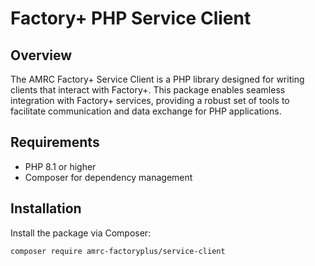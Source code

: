 # Factory+ PHP Service Client

## Overview
The AMRC Factory+ Service Client is a PHP library designed for writing clients that interact with Factory+. This package enables seamless integration with Factory+ services, providing a robust set of tools to facilitate communication and data exchange for PHP applications.

## Requirements
- PHP 8.1 or higher
- Composer for dependency management

## Installation
Install the package via Composer:

```bash
composer require amrc-factoryplus/service-client
```

